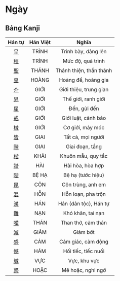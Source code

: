 
# Ngày

## Bảng Kanji

| Hán tự | Hán Việt | Nghĩa |
| :---: | :---: | :---: |
| [呈](https://www.tiengnhatdongian.com/kanji/giai-nghia-kanji-%E5%91%88) | TRÌNH | Trình bày, dâng lên |
| [程](https://www.tiengnhatdongian.com/kanji/giai-nghia-kanji-%E7%A8%8B) | TRÌNH | Mức độ, quá trình |
| [聖](https://www.tiengnhatdongian.com/kanji/giai-nghia-kanji-%E8%81%96) | THÁNH | Thánh thiện, thần thánh |
| [皇](https://www.tiengnhatdongian.com/kanji/giai-nghia-kanji-%E7%9A%87) | HOÀNG | Hoàng đế, hoàng gia |
| [介](https://www.tiengnhatdongian.com/kanji/giai-nghia-kanji-%E4%BB%8B) | GIỚI | Giới thiệu, trung gian |
| [界](https://www.tiengnhatdongian.com/kanji/giai-nghia-kanji-%E7%95%8C) | GIỚI | Thế giới, ranh giới |
| [届](https://www.tiengnhatdongian.com/kanji/giai-nghia-kanji-%E5%B1%8A) | GIỚI | Đến, gửi đến |
| [戒](https://www.tiengnhatdongian.com/kanji/giai-nghia-kanji-%E6%88%92) | GIỚI | Giới luật, cảnh báo |
| [械](https://www.tiengnhatdongian.com/kanji/giai-nghia-kanji-%E6%A2%B0) | GIỚI | Cơ giới, máy móc |
| [皆](https://www.tiengnhatdongian.com/kanji/giai-nghia-kanji-%E7%9A%86) | GIAI | Tất cả, mọi người |
| [階](https://www.tiengnhatdongian.com/kanji/giai-nghia-kanji-%E9%9A%8E) | GIAI | Giai đoạn, tầng |
| [楷](https://www.tiengnhatdongian.com/kanji/giai-nghia-kanji-%E6%A5%B7) | KHẢI | Khuôn mẫu, quy tắc |
| [諧](https://www.tiengnhatdongian.com/kanji/giai-nghia-kanji-%E8%AB%A7) | HÀI | Hài hòa, hòa hợp |
| [陛](https://www.tiengnhatdongian.com/kanji/giai-nghia-kanji-%E9%99%9B) | BỆ HẠ | Bệ hạ (tước hiệu) |
| [昆](https://www.tiengnhatdongian.com/kanji/giai-nghia-kanji-%E6%98%86) | CÔN | Côn trùng, anh em |
| [混](https://www.tiengnhatdongian.com/kanji/giai-nghia-kanji-%E6%B7%B7) | HỖN | Hỗn loạn, pha trộn |
| [漢](https://www.tiengnhatdongian.com/kanji/giai-nghia-kanji-%E6%BC%A2) | HÁN | Hán (dân tộc), Hán tự |
| [難](https://www.tiengnhatdongian.com/kanji/giai-nghia-kanji-%E9%9B%A3) | NẠN | Khó khăn, tai nạn |
| [嘆](https://www.tiengnhatdongian.com/kanji/giai-nghia-kanji-%E5%98%86) | THÁN | Than thở, cảm thán |
| [減](https://www.tiengnhatdongian.com/kanji/giai-nghia-kanji-%E6%B8%9B) | GIẢM | Giảm bớt |
| [感](https://www.tiengnhatdongian.com/kanji/giai-nghia-kanji-%E6%84%9F) | CẢM | Cảm giác, cảm động |
| [憾](https://www.tiengnhatdongian.com/kanji/giai-nghia-kanji-%E6%86%BE) | HÁM | Hối tiếc, tiếc nuối |
| [域](https://www.tiengnhatdongian.com/kanji/giai-nghia-kanji-%E5%9F%9F) | VỰC | Vực, khu vực |
| [惑](https://www.tiengnhatdongian.com/kanji/giai-nghia-kanji-%E6%83%91) | HOẶC | Mê hoặc, nghi ngờ |

